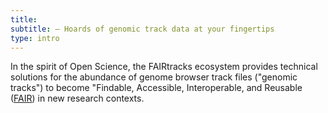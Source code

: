 ```yaml
---
title: 
subtitle: – Hoards of genomic track data at your fingertips
type: intro
---
```


In the spirit of Open Science, the FAIRtracks ecosystem provides technical solutions for the
abundance of genome browser track files ("genomic tracks") to become "Findable, Accessible,
Interoperable, and Reusable ([FAIR](https://www.go-fair.org/fair-principles/)) in new research
contexts.
